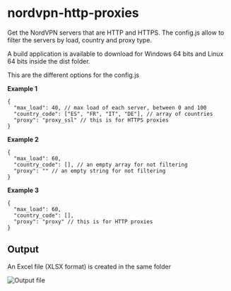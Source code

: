 # nordvpn-http-proxies
Get the NordVPN servers that are HTTP and HTTPS. The config.js allow to filter the servers by load, country and proxy type.

A build application is available to download for Windows 64 bits and Linux 64 bits inside the dist folder.

This are the different options for the config.js 

**Example 1**
```
{
  "max_load": 40, // max load of each server, between 0 and 100
  "country_code": ["ES", "FR", "IT", "DE"], // array of countries
  "proxy": "proxy_ssl" // this is for HTTPS proxies
}
```

**Example 2**
```
{
  "max_load": 60,
  "country_code": [], // an empty array for not filtering
  "proxy": "" // an empty string for not filtering
}
```

**Example 3**
```
{
  "max_load": 60,
  "country_code": [],
  "proxy": "proxy" // this is for HTTP proxies
}
```

## Output
An Excel file (XLSX format) is created in the same folder

![Output file](https://img.imgur.com/0oDrAM4.png)

